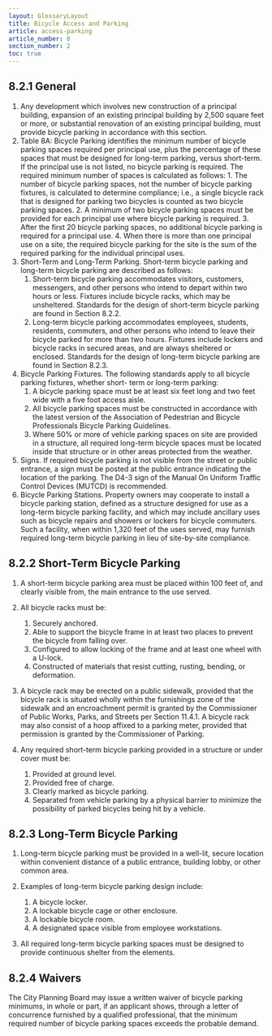 ```yaml
---
layout: GlossaryLayout
title: Bicycle Access and Parking
article: access-parking
article_number: 8
section_number: 2
toc: true
---
```


## 8.2.1 General

1. Any development which involves new construction of a principal building, expansion of an existing principal building by 2,500 square feet or more, or substantial renovation of an existing principal building, must provide bicycle parking in accordance with this section.
2. Table 8A: Bicycle Parking identifies the minimum number of bicycle parking spaces required
   per principal use, plus the percentage of these spaces that must be designed for long-term parking, versus short-term. If the principal use is not listed, no bicycle parking is required.
   The required minimum number of spaces is calculated as follows: 1. The number of bicycle parking spaces, not the number of bicycle parking fixtures, is calculated to determine compliance; i.e., a single bicycle rack that is designed for parking two bicycles is counted as two bicycle parking spaces. 2. A minimum of two bicycle parking spaces must be provided for each principal use where bicycle parking is required. 3. After the first 20 bicycle parking spaces, no additional bicycle parking is required for a principal use. 4. When there is more than one principal use on a site, the required bicycle parking for the site is the sum of the required parking for the individual principal uses.
3. Short-Term and Long-Term Parking. Short-term bicycle parking and long-term bicycle parking are described as follows:
   1. Short-term bicycle parking accommodates visitors, customers, messengers, and other persons who intend to depart within two hours or less. Fixtures include bicycle racks, which may be unsheltered. Standards for the design of short-term bicycle parking are found in Section 8.2.2.
   2. Long-term bicycle parking accommodates employees, students, residents, commuters, and other persons who intend to leave their bicycle parked for more than two hours. Fixtures include lockers and bicycle racks in secured areas, and are always sheltered or enclosed. Standards for the design of long-term bicycle parking are found in Section 8.2.3.
4. Bicycle Parking Fixtures. The following standards apply to all bicycle parking fixtures, whether short- term or long-term parking:
   1. A bicycle parking space must be at least six feet long and two feet wide with a five foot access aisle.
   2. All bicycle parking spaces must be constructed in accordance with the latest version of the Association of Pedestrian and Bicycle Professionals Bicycle Parking Guidelines.
   3. Where 50% or more of vehicle parking spaces on site are provided in a structure, all required long-term bicycle spaces must be located inside that structure or in other areas protected from the weather.
5. Signs. If required bicycle parking is not visible from the street or public entrance, a sign must be posted at the public entrance indicating the location of the parking. The D4-3 sign of the Manual On Uniform Traffic Control Devices (MUTCD) is recommended.
6. Bicycle Parking Stations. Property owners may cooperate to install a bicycle parking station, defined as a structure designed for use as a long-term bicycle parking facility, and which may include ancillary uses such as bicycle repairs and showers or lockers for bicycle commuters. Such a facility, when within 1,320 feet of the uses served, may furnish required long-term bicycle parking in lieu of site-by-site compliance.

## 8.2.2 Short-Term Bicycle Parking

1. A short-term bicycle parking area must be placed within 100 feet of, and clearly visible from, the main entrance to the use served.
2. All bicycle racks must be:

   1. Securely anchored.
   2. Able to support the bicycle frame in at least two places to prevent the bicycle from falling over.
   3. Configured to allow locking of the frame and at least one wheel with a U-lock.
   4. Constructed of materials that resist cutting, rusting, bending, or deformation.

3. A bicycle rack may be erected on a public sidewalk, provided that the bicycle rack is situated wholly within the furnishings zone of the sidewalk and an encroachment permit is granted by the Commissioner of Public Works, Parks, and Streets per Section 11.4.1. A bicycle rack may also consist of a hoop affixed to a parking meter, provided that permission is granted by the Commissioner of Parking.
4. Any required short-term bicycle parking provided in a structure or under cover must be:
   1. Provided at ground level.
   2. Provided free of charge.
   3. Clearly marked as bicycle parking.
   4. Separated from vehicle parking by a physical barrier to minimize the possibility of parked bicycles being hit by a vehicle.

## 8.2.3 Long-Term Bicycle Parking

1. Long-term bicycle parking must be provided in a well-lit, secure location within convenient distance of a public entrance, building lobby, or other common area.
2. Examples of long-term bicycle parking design include:

   1. A bicycle locker.
   2. A lockable bicycle cage or other enclosure.
   3. A lockable bicycle room.
   4. A designated space visible from employee workstations.

3. All required long-term bicycle parking spaces must be designed to provide continuous shelter from the elements.

## 8.2.4 Waivers

The City Planning Board may issue a written waiver of bicycle parking minimums, in whole or part, if an applicant shows, through a letter of concurrence
furnished by a qualified professional, that the minimum required number of bicycle parking spaces exceeds the probable demand.
